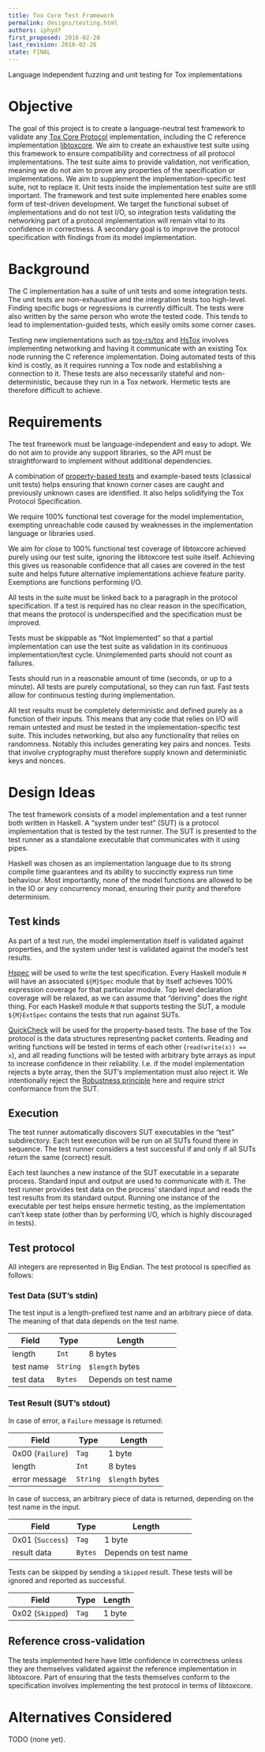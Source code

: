 ```yaml
---
title: Tox Core Test Framework
permalink: designs/testing.html
authors: iphydf
first_proposed: 2016-02-28
last_revision: 2016-02-28
state: FINAL
---
```


Language independent fuzzing and unit testing for Tox implementations

# Objective

The goal of this project is to create a language-neutral test framework to
validate any [Tox Core Protocol](../spec.html) implementation, including the C
reference implementation [libtoxcore](https://github.com/toktok/c-toxcore).
We aim to create an exhaustive test suite using this framework to ensure
compatibility and correctness of all protocol implementations. The test suite
aims to provide validation, not verification, meaning we do not aim to prove
any properties of the specification or implementations. We aim to supplement
the implementation-specific test suite, not to replace it. Unit tests inside
the implementation test suite are still important. The framework and test
suite implemented here enables some form of test-driven development. We target
the functional subset of implementations and do not test I/O, so integration
tests validating the networking part of a protocol implementation will remain
vital to its confidence in correctness. A secondary goal is to improve the
protocol specification with findings from its model implementation.

# Background

The C implementation has a suite of unit tests and some integration tests. The
unit tests are non-exhaustive and the integration tests too high-level.
Finding specific bugs or regressions is currently difficult. The tests were
also written by the same person who wrote the tested code. This tends to lead
to implementation-guided tests, which easily omits some corner cases.

Testing new implementations such as [tox-rs/tox](https://github.com/tox-rs/tox)
and [HsTox](https://github.com/TokTok/hs-toxcore) involves implementing
networking and having it communicate with an existing Tox node running the C
reference implementation. Doing automated tests of this kind is costly, as it
requires running a Tox node and establishing a connection to it.  These tests
are also necessarily stateful and non-deterministic, because they run in a
Tox network. Hermetic tests are therefore difficult to achieve.

# Requirements

The test framework must be language-independent and easy to adopt. We do not
aim to provide any support libraries, so the API must be straightforward to
implement without additional dependencies.

A combination of [property-based
tests](https://en.wikipedia.org/wiki/QuickCheck) and example-based tests
(classical unit tests) helps ensuring that known corner cases are caught and
previously unknown cases are identified. It also helps solidifying the Tox
Protocol Specification.

We require 100% functional test coverage for the model implementation,
exempting unreachable code caused by weaknesses in the implementation language
or libraries used.

We aim for close to 100% functional test coverage of libtoxcore achieved
purely using our test suite, ignoring the libtoxcore test suite itself.
Achieving this gives us reasonable confidence that all cases are covered in
the test suite and helps future alternative implementations achieve feature
parity. Exemptions are functions performing I/O.

All tests in the suite must be linked back to a paragraph in the protocol
specification. If a test is required has no clear reason in the specification,
that means the protocol is underspecified and the specification must be
improved.

Tests must be skippable as “Not Implemented” so that a partial implementation
can use the test suite as validation in its continuous implementation/test
cycle. Unimplemented parts should not count as failures.

Tests should run in a reasonable amount of time (seconds, or up to a minute).
All tests are purely computational, so they can run fast. Fast tests allow for
continuous testing during implementation.

All test results must be completely deterministic and defined purely as a
function of their inputs. This means that any code that relies on I/O will
remain untested and must be tested in the implementation-specific test suite.
This includes networking, but also any functionality that relies on
randomness.  Notably this includes generating key pairs and nonces. Tests that
involve cryptography must therefore supply known and deterministic keys and
nonces.

# Design Ideas

The test framework consists of a model implementation and a test runner both
written in Haskell. A “system under test” (SUT) is a protocol implementation
that is tested by the test runner. The SUT is presented to the test runner as
a standalone executable that communicates with it using pipes.

Haskell was chosen as an implementation language due to its strong compile
time guarantees and its ability to succinctly express run time behaviour. Most
importantly, none of the model functions are allowed to be in the IO or any
concurrency monad, ensuring their purity and therefore determinism.

## Test kinds

As part of a test run, the model implementation itself is validated against
properties, and the system under test is validated against the model’s test
results.

[Hspec](https://hspec.github.io/) will be used to write the test
specification.  Every Haskell module `M` will have an associated `${M}Spec`
module that by itself achieves 100% expression coverage for that particular
module. Top level declaration coverage will be relaxed, as we can assume that
“deriving” does the right thing. For each Haskell module `M` that supports
testing the SUT, a module `${M}ExtSpec` contains the tests that run against
SUTs.

[QuickCheck](https://hackage.haskell.org/package/QuickCheck) will be used for
the property-based tests. The base of the Tox protocol is the data structures
representing packet contents. Reading and writing functions will be tested in
terms of each other (`read(write(x)) == x`), and all reading functions will be
tested with arbitrary byte arrays as input to increase confidence in their
reliability. I.e. if the model implementation rejects a byte array, then the
SUT’s implementation must also reject it. We intentionally reject the
[Robustness principle](https://en.wikipedia.org/wiki/Robustness_principle)
here and require strict conformance from the SUT.

## Execution

The test runner automatically discovers SUT executables in the “test”
subdirectory. Each test execution will be run on all SUTs found there in
sequence. The test runner considers a test successful if and only if all SUTs
return the same (correct) result.

Each test launches a new instance of the SUT executable in a separate process.
Standard input and output are used to communicate with it. The test runner
provides test data on the process’ standard input and reads the test results
from its standard output. Running one instance of the executable per test
helps ensure hermetic testing, as the implementation can’t keep state (other
than by performing I/O, which is highly discouraged in tests).

## Test protocol

All integers are represented in Big Endian. The test protocol is specified as
follows:

### Test Data (SUT’s stdin)

The test input is a length-prefixed test name and an arbitrary piece of data.
The meaning of that data depends on the test name.

Field     | Type     | Length
--------- | -------- | ------
length    | `Int`    | 8 bytes
test name | `String` | `$length` bytes
test data | `Bytes`  | Depends on test name

### Test Result (SUT’s stdout)

In case of error, a `Failure` message is returned:

Field            | Type     | Length
---------------- | -------- | ------
0x00 (`Failure`) | `Tag`    | 1 byte
length           | `Int`    | 8 bytes
error message    | `String` | `$length` bytes

In case of success, an arbitrary piece of data is returned, depending on the
test name in the input.

Field            | Type     | Length
---------------- | -------- | ------
0x01 (`Success`) | `Tag`    | 1 byte
result data      | `Bytes`  | Depends on test name

Tests can be skipped by sending a `Skipped` result. These tests will be
ignored and reported as successful.

Field            | Type     | Length
---------------- | -------- | ------
0x02 (`Skipped`) | `Tag`    | 1 byte

## Reference cross-validation

The tests implemented here have little confidence in correctness unless they
are themselves validated against the reference implementation in libtoxcore.
Part of ensuring that the tests themselves conform to the specification
involves implementing the test protocol in terms of libtoxcore.

# Alternatives Considered

TODO (none yet).

